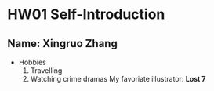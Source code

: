 # HW01 Self-Introduction
## Name: Xingruo Zhang
* Hobbies
  1. Travelling
  2. Watching crime dramas
My favoriate illustrator: **Lost 7**